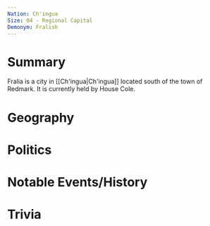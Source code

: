```yaml
---
Nation: Ch'ingua
Size: 04 - Regional Capital
Demonym: Fralish
---
```

# Summary
Fralia is a city in [[Ch'ingua|Ch'ingua]] located south of the town of Redmark. It is currently held by House Cole.

# Geography

# Politics

# Notable Events/History

# Trivia